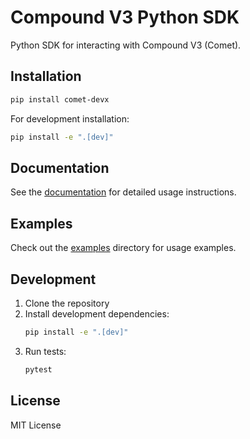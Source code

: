 # Compound V3 Python SDK

Python SDK for interacting with Compound V3 (Comet).

## Installation

```bash
pip install comet-devx
```

For development installation:
```bash
pip install -e ".[dev]"
```

## Documentation

See the [documentation](docs/README.md) for detailed usage instructions.

## Examples

Check out the [examples](examples/) directory for usage examples.

## Development

1. Clone the repository
2. Install development dependencies:
   ```bash
   pip install -e ".[dev]"
   ```
3. Run tests:
   ```bash
   pytest
   ```

## License

MIT License
